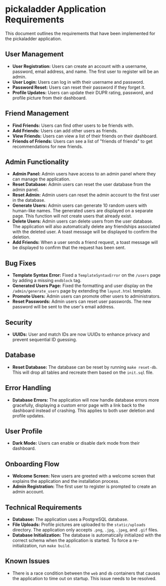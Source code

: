 # pickaladder Application Requirements

This document outlines the requirements that have been implemented for the pickaladder application.

## User Management

*   **User Registration:** Users can create an account with a username, password, email address, and name. The first user to register will be an admin.
*   **User Login:** Users can log in with their username and password.
*   **Password Reset:** Users can reset their password if they forget it.
*   **Profile Updates:** Users can update their DUPR rating, password, and profile picture from their dashboard.

## Friend Management

*   **Find Friends:** Users can find other users to be friends with.
*   **Add Friends:** Users can add other users as friends.
*   **View Friends:** Users can view a list of their friends on their dashboard.
*   **Friends of Friends:** Users can see a list of "friends of friends" to get recommendations for new friends.

## Admin Functionality

*   **Admin Panel:** Admin users have access to an admin panel where they can manage the application.
*   **Reset Database:** Admin users can reset the user database from the admin panel.
*   **Reset Admin:** Admin users can reset the admin account to the first user in the database.
*   **Generate Users:** Admin users can generate 10 random users with human-like names. The generated users are displayed on a separate page. This function will not create users that already exist.
*   **Delete Users:** Admin users can delete users from the user database. The application will also automatically delete any friendships associated with the deleted user. A toast message will be displayed to confirm the deletion.
*   **Add Friends:** When a user sends a friend request, a toast message will be displayed to confirm that the request has been sent.

## Bug Fixes

*   **Template Syntax Error:** Fixed a `TemplateSyntaxError` on the `/users` page by adding a missing `endblock` tag.
*   **Generated Users Page:** Fixed the formatting and user display on the `/admin/generate_users` page by extending the `layout.html` template.
*   **Promote Users:** Admin users can promote other users to administrators.
*   **Reset Passwords:** Admin users can reset user passwords. The new password will be sent to the user's email address.

## Security

*   **UUIDs:** User and match IDs are now UUIDs to enhance privacy and prevent sequential ID guessing.

## Database

*   **Reset Database:** The database can be reset by running `make reset-db`. This will drop all tables and recreate them based on the `init.sql` file.

## Error Handling

*   **Database Errors:** The application will now handle database errors more gracefully, displaying a custom error page with a link back to the dashboard instead of crashing. This applies to both user deletion and profile updates.

## User Profile

*   **Dark Mode:** Users can enable or disable dark mode from their dashboard.

## Onboarding Flow

*   **Welcome Screen:** New users are greeted with a welcome screen that explains the application and the installation process.
*   **Admin Registration:** The first user to register is prompted to create an admin account.

## Technical Requirements

*   **Database:** The application uses a PostgreSQL database.
*   **File Uploads:** Profile pictures are uploaded to the `static/uploads` directory. The application only accepts `.png`, `.jpg`, `.jpeg`, and `.gif` files.
*   **Database Initialization:** The database is automatically initialized with the correct schema when the application is started. To force a re-initialization, run `make build`.

## Known Issues

*   There is a race condition between the `web` and `db` containers that causes the application to time out on startup. This issue needs to be resolved.

